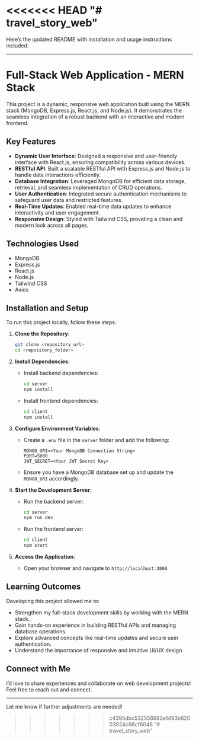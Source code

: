 <<<<<<< HEAD
"# travel_story_web" 
=======
Here’s the updated README with installation and usage instructions included: 

---

# Full-Stack Web Application - MERN Stack

This project is a dynamic, responsive web application built using the MERN stack (MongoDB, Express.js, React.js, and Node.js). It demonstrates the seamless integration of a robust backend with an interactive and modern frontend.

## Key Features

- **Dynamic User Interface**: Designed a responsive and user-friendly interface with React.js, ensuring compatibility across various devices.
- **RESTful API**: Built a scalable RESTful API with Express.js and Node.js to handle data interactions efficiently.
- **Database Integration**: Leveraged MongoDB for efficient data storage, retrieval, and seamless implementation of CRUD operations.
- **User Authentication**: Integrated secure authentication mechanisms to safeguard user data and restricted features.
- **Real-Time Updates**: Enabled real-time data updates to enhance interactivity and user engagement.
- **Responsive Design**: Styled with Tailwind CSS, providing a clean and modern look across all pages.

## Technologies Used

- MongoDB
- Express.js
- React.js
- Node.js
- Tailwind CSS
- Axios

## Installation and Setup

To run this project locally, follow these steps:

1. **Clone the Repository**:
   ```bash
   git clone <repository_url>
   cd <repository_folder>
   ```

2. **Install Dependencies**:
   - Install backend dependencies:
     ```bash
     cd server
     npm install
     ```
   - Install frontend dependencies:
     ```bash
     cd client
     npm install
     ```

3. **Configure Environment Variables**:
   - Create a `.env` file in the `server` folder and add the following:
     ```
     MONGO_URI=<Your MongoDB Connection String>
     PORT=5000
     JWT_SECRET=<Your JWT Secret Key>
     ```
   - Ensure you have a MongoDB database set up and update the `MONGO_URI` accordingly.

4. **Start the Development Server**:
   - Run the backend server:
     ```bash
     cd server
     npm run dev
     ```
   - Run the frontend server:
     ```bash
     cd client
     npm start
     ```

5. **Access the Application**:
   - Open your browser and navigate to `http://localhost:3000`.

## Learning Outcomes

Developing this project allowed me to:

- Strengthen my full-stack development skills by working with the MERN stack.
- Gain hands-on experience in building RESTful APIs and managing database operations.
- Explore advanced concepts like real-time updates and secure user authentication.
- Understand the importance of responsive and intuitive UI/UX design.

## Connect with Me

I’d love to share experiences and collaborate on web development projects! Feel free to reach out and connect. 

--- 

Let me know if further adjustments are needed!
>>>>>>> c4395dbc532556682e1493b62003924c96cf6048
"# travel_story_web" 
